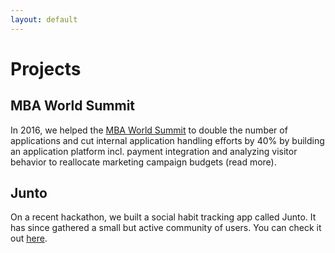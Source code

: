 ```yaml
---
layout: default
---
```


# [](#header-1)Projects


## [](#header-2)MBA World Summit

In 2016, we helped the [MBA World Summit](http://mbaworldsummit.com/) to double the number of applications and cut internal application handling efforts by 40% by building an application platform incl. payment integration and analyzing visitor behavior to reallocate marketing campaign budgets (read more).


## [](#header-2)Junto

On a recent hackathon, we built a social habit tracking app called Junto. It has since gathered a small but active community of users. You can check it out [here](https://play.google.com/store/apps/details?id=io.pallab.junto).
